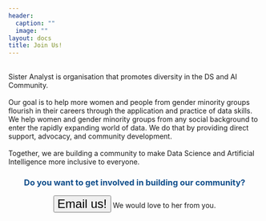 ```yaml
---
header:
  caption: ""
  image: ""
layout: docs
title: Join Us!
---
```

<br>
Sister Analyst is organisation that promotes diversity in the DS and AI Community.</br>
<br>
Our goal is to help more women and people from gender minority groups flourish in their careers through the application and practice of data skills. We help women and gender minority groups from any social background to enter the rapidly expanding world of data. We do that by providing direct support, advocacy, and community development.</br>
<br>
Together, we are building a community to make Data Science and Artificial Intelligence more inclusive to everyone.
<br>
<center><h3><span style="color: #104E8B"><p>Do you want to get involved in building our community?</span></h2></p>
<a href="mailto:sisteranalyst.org@gmail.com"><button style="font-size:24px">Email us! <i class="fa fa-envelope"></i></button></a> We would love to her from you. </center>

